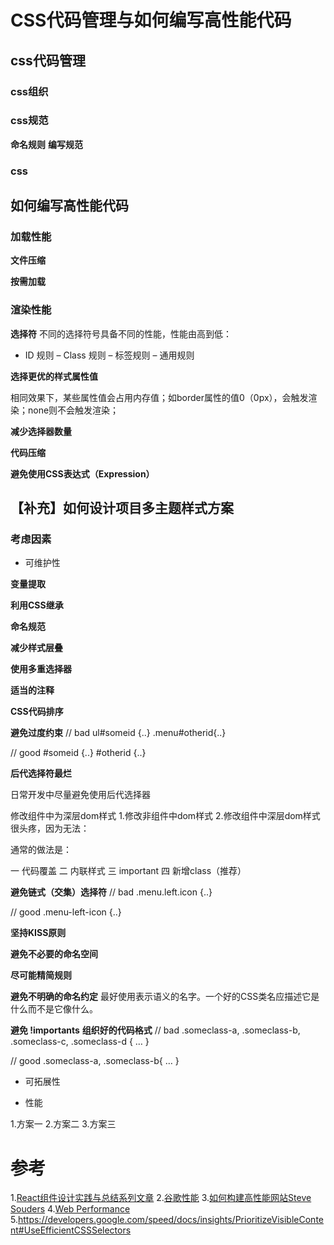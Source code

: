 # CSS代码管理与如何编写高性能代码

## css代码管理
### css组织
### css规范
**命名规则**
**编写规范**
### css



## 如何编写高性能代码

### 加载性能

**文件压缩**

**按需加载**

### 渲染性能

**选择符**
不同的选择符号具备不同的性能，性能由高到低：
- ID 规则
– Class 规则
– 标签规则
– 通用规则



**选择更优的样式属性值**

相同效果下，某些属性值会占用内存值；如border属性的值0（0px），会触发渲染；none则不会触发渲染；

**减少选择器数量**

**代码压缩**

**避免使用CSS表达式（Expression）**



## 【补充】如何设计项目多主题样式方案

### 考虑因素

- 可维护性

**变量提取**

**利用CSS继承**

**命名规范**

**减少样式层叠**

**使用多重选择器**

**适当的注释**

**CSS代码排序**

**避免过度约束**
// bad
ul#someid {..}
.menu#otherid{..}

// good
#someid {..}
#otherid {..}

**后代选择符最烂**

日常开发中尽量避免使用后代选择器


修改组件中为深层dom样式
1.修改非组件中dom样式
2.修改组件中深层dom样式很头疼，因为无法：

通常的做法是：

一 代码覆盖
二 内联样式
三 important
四 新增class（推荐）


**避免链式（交集）选择符**
// bad
.menu.left.icon {..}

// good
.menu-left-icon {..}

**坚持KISS原则**

**避免不必要的命名空间**

 **尽可能精简规则**
 
 **避免不明确的命名约定**
 最好使用表示语义的名字。一个好的CSS类名应描述它是什么而不是它像什么。
 
 **避免 !importants**
 **组织好的代码格式**
 // bad
.someclass-a, .someclass-b, .someclass-c, .someclass-d {
…
}

// good
.someclass-a,
.someclass-b{
…
}





- 可拓展性

- 性能

1.方案一
2.方案二
3.方案三




# 参考

1.[React组件设计实践与总结系列文章](https://juejin.im/post/5cdad9c7f265da039b08915d)
2.[谷歌性能](https://developers.google.com/web/fundamentals/performance/why-performance-matters)
3.[如何构建高性能网站Steve Souders](http://stevesouders.com/)
4.[Web Performance](https://developer.mozilla.org/en-US/docs/Learn/Performance)
5.https://developers.google.com/speed/docs/insights/PrioritizeVisibleContent#UseEfficientCSSSelectors

